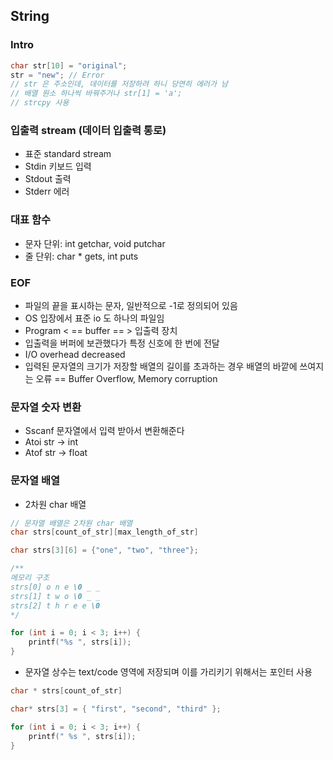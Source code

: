 ## String 

### Intro    
```c
char str[10] = "original";
str = "new"; // Error 
// str 은 주소인데, 데이터를 저장하려 하니 당연히 에러가 남
// 배열 원소 하나씩 바꿔주거나 str[1] = 'a';
// strcpy 사용 
```
    
### 입출력 stream (데이터 입출력 통로)
- 표준 standard stream
- Stdin 키보드 입력
- Stdout 출력
- Stderr 에러

### 대표 함수
- 문자 단위: int getchar, void putchar
- 줄 단위: char * gets, int puts

### EOF
- 파일의 끝을 표시하는 문자, 일반적으로 -1로 정의되어 있음
- OS 입장에서 표준 io 도 하나의 파일임
- Program < == buffer == > 입출력 장치
- 입출력을 버퍼에 보관했다가 특정 신호에 한 번에 전달
- I/O overhead decreased
- 입력된 문자열의 크기가 저장할 배열의 길이를 초과하는 경우 배열의 바깥에 쓰여지는 오류 == Buffer Overflow, Memory corruption

### 문자열 숫자 변환
- Sscanf 문자열에서 입력 받아서 변환해준다
- Atoi str → int
- Atof str → float

### 문자열 배열
- 2차원 char 배열
```c
// 문자열 배열은 2차원 char 배열
char strs[count_of_str][max_length_of_str]

char strs[3][6] = {"one", "two", "three"}; 

/**
메모리 구조
strs[0] o n e \0 _ _ 
strs[1] t w o \0 _ _
strs[2] t h r e e \0
*/

for (int i = 0; i < 3; i++) {
    printf("%s ", strs[i]);
}
```
- 문자열 상수는 text/code 영역에 저장되며 이를 가리키기 위해서는 포인터 사용
```c
char * strs[count_of_str]

char* strs[3] = { "first", "second", "third" };

for (int i = 0; i < 3; i++) {
    printf(" %s ", strs[i]); 
}
```